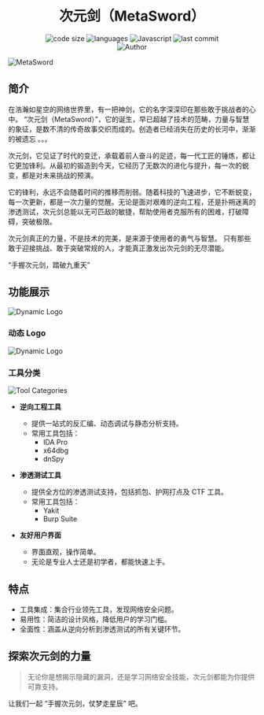 <h1 align="center">次元剑（MetaSword）</h1>

<p align="center">
  <img src="https://img.shields.io/github/languages/code-size/nanchengcyu/TechMindWave-backend" alt="code size"/>
  <img src="https://img.shields.io/github/languages/count/nanchengcyu/TechMindWave-backend" alt="languages"/>
  <img src="https://img.shields.io/badge/Javascript-blue-0" alt="Javascript"/>
  <img src="https://img.shields.io/github/last-commit/nanchengcyu/TechMindWave-backend" alt="last commit"/><br>
  <img src="https://img.shields.io/badge/Author-VoxShadow-orange" alt="Author" />
</p>

<img src="https://meta.natapp4.cc/usr/uploads/2024/08/4075296637.png" alt="MetaSword"/>

## 简介

在浩瀚如星空的网络世界里，有一把神剑，它的名字深深印在那些敢于挑战者的心中。 “次元剑（MetaSword）”，它的诞生，早已超越了技术的范畴，力量与智慧的象征，是数不清的传奇故事交织而成的。创造者已经消失在历史的长河中，渐渐的被遗忘 。。。

次元剑，它见证了时代的变迁，承载着前人奋斗的足迹，每一代工匠的锤炼，都让它更加锋利。从最初的锻造到今天，它经历了无数次的进化与提升，每一次的蜕变，都是对未来挑战的预演。

它的锋利，永远不会随着时间的推移而削弱。随着科技的飞速进步，它不断蜕变，每一次更新，都是一次力量的觉醒。无论是面对艰难的逆向工程，还是扑朔迷离的渗透测试，次元剑总能以无可匹敌的敏捷，帮助使用者克服所有的困难，打破障碍，突破极限。

次元剑真正的力量，不是技术的完美，是来源于使用者的勇气与智慧。
只有那些敢于迎接挑战、敢于突破常规的人，才能真正激发出次元剑的无尽潜能。

“手握次元剑，踏破九重天”

## 功能展示

![Dynamic Logo](https://meta.natapp4.cc/usr/uploads/2024/11/2043666321.png)

### 动态 Logo

![Dynamic Logo](https://meta.natapp4.cc/usr/uploads/2024/11/1238572648.png)

### 工具分类

![Tool Categories](https://meta.natapp4.cc/usr/uploads/2024/11/1349289929.png)

- **逆向工程工具**
  - 提供一站式的反汇编、动态调试与静态分析支持。
  - 常用工具包括：
    - IDA Pro
    - x64dbg
    - dnSpy

- **渗透测试工具**
  - 提供全方位的渗透测试支持，包括抓包、护网打点及 CTF 工具。
  - 常用工具包括：
    - Yakit
    - Burp Suite

- **友好用户界面**
  - 界面直观，操作简单。
  - 无论是专业人士还是初学者，都能快速上手。

## 特点

- 工具集成：集合行业领先工具，发现网络安全问题。
- 易用性：简洁的设计风格，降低用户的学习门槛。
- 全面性：涵盖从逆向分析到渗透测试的所有关键环节。


## 探索次元剑的力量

> 无论你是想揭示隐藏的漏洞，还是学习网络安全技能，次元剑都能为你提供可靠支持。

让我们一起 “手握次元剑，仗梦走星辰” 吧。
